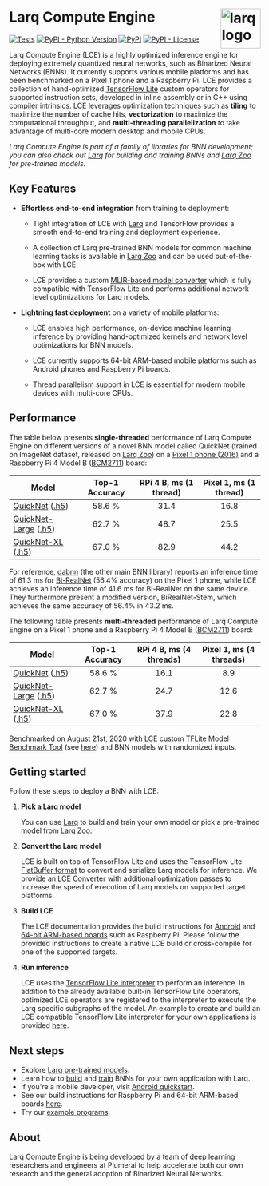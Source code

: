 # Larq Compute Engine <img src="https://user-images.githubusercontent.com/13285808/74535800-84017780-4f2e-11ea-9169-52f5ac83d685.png" alt="larq logo" height="80px" align="right" />

[![Tests](https://github.com/larq/compute-engine/workflows/Tests/badge.svg)](https://github.com/larq/compute-engine/actions?workflow=Tests) [![PyPI - Python Version](https://img.shields.io/pypi/pyversions/larq-compute-engine.svg)](https://pypi.org/project/larq-compute-engine/) [![PyPI](https://img.shields.io/pypi/v/larq-compute-engine.svg)](https://pypi.org/project/larq-compute-engine/) [![PyPI - License](https://img.shields.io/pypi/l/larq-compute-engine.svg)](https://github.com/larq/compute-engine/blob/master/LICENSE)

Larq Compute Engine (LCE) is a highly optimized inference engine for deploying
extremely quantized neural networks, such as
Binarized Neural Networks (BNNs). It currently supports various mobile platforms
and has been benchmarked on a Pixel 1 phone and a Raspberry Pi.
LCE provides a collection of hand-optimized [TensorFlow Lite](https://www.tensorflow.org/lite)
custom operators for supported instruction sets, developed in inline assembly or in C++
using compiler intrinsics. LCE leverages optimization techniques
such as **tiling** to maximize the number of cache hits, **vectorization** to maximize
the computational throughput, and **multi-threading parallelization** to take
advantage of multi-core modern desktop and mobile CPUs.

*Larq Compute Engine is part of a family of libraries for BNN development; you can also check out [Larq](https://github.com/larq/larq) for building and training BNNs and [Larq Zoo](https://github.com/larq/zoo) for pre-trained models.*

## Key Features

- **Effortless end-to-end integration** from training to deployment:

    - Tight integration of LCE with [Larq](https://larq.dev) and
      TensorFlow provides a smooth end-to-end training and deployment experience.

    - A collection of Larq pre-trained BNN models for common machine learning tasks
      is available in [Larq Zoo](https://docs.larq.dev/zoo/)
      and can be used out-of-the-box with LCE.

    - LCE provides a custom [MLIR-based model converter](https://docs.larq.dev/compute-engine/api/converter) which
      is fully compatible with TensorFlow Lite and performs additional
      network level optimizations for Larq models.

- **Lightning fast deployment** on a variety of mobile platforms:

    - LCE enables high performance, on-device machine learning inference by
      providing hand-optimized kernels and network level optimizations for BNN models.

    - LCE currently supports 64-bit ARM-based mobile platforms such as Android phones
      and Raspberry Pi boards.

    - Thread parallelism support in LCE is essential for modern mobile devices with
      multi-core CPUs.

## Performance

The table below presents **single-threaded** performance of Larq Compute Engine on
different versions of a novel BNN model called QuickNet (trained on ImageNet dataset, released on [Larq Zoo](https://docs.larq.dev/zoo/))
on a [Pixel 1 phone (2016)](https://support.google.com/pixelphone/answer/7158570?hl=en-GB)
and a Raspberry Pi 4 Model B ([BCM2711](https://www.raspberrypi.org/documentation/hardware/raspberrypi/bcm2711/README.md)) board:

| Model                                                                                                                                                                      | Top-1 Accuracy | RPi 4 B, ms (1 thread) | Pixel 1, ms (1 thread) |
| -------------------------------------------------------------------------------------------------------------------------------------------------------------------------- | :------------: | :--------------------: | :--------------------: |
| [QuickNet](https://docs.larq.dev/zoo/api/sota/#quicknet) ([.h5](https://github.com/larq/zoo/releases/download/quicknet-v0.2.0/quicknet_weights.h5))                        |     58.6 %     |          31.4          |          16.8          |
| [QuickNet-Large](https://docs.larq.dev/zoo/api/sota/#quicknetlarge) ([.h5](https://github.com/larq/zoo/releases/download/quicknet_large-v0.2.0/quicknet_large_weights.h5)) |     62.7 %     |          48.7          |          25.5          |
| [QuickNet-XL](https://docs.larq.dev/zoo/api/sota/#quicknetxl) ([.h5](https://github.com/larq/zoo/releases/download/quicknet_xl-v0.1.0/quicknet_xl_weights.h5))             |     67.0 %     |          82.9          |          44.2          |

For reference, [dabnn](https://github.com/JDAI-CV/dabnn) (the other main BNN library) reports an inference time of 61.3 ms for [Bi-RealNet](https://docs.larq.dev/zoo/api/literature/#birealnet) (56.4% accuracy) on the Pixel 1 phone,
while LCE achieves an inference time of 41.6 ms for Bi-RealNet on the same device.
They furthermore present a modified version, BiRealNet-Stem, which achieves the same accuracy of 56.4% in 43.2 ms.

The following table presents **multi-threaded** performance of Larq Compute Engine on
a Pixel 1 phone and a Raspberry Pi 4 Model B ([BCM2711](https://www.raspberrypi.org/documentation/hardware/raspberrypi/bcm2711/README.md))
board:

| Model                                                                                                                                                                      | Top-1 Accuracy | RPi 4 B, ms (4 threads) | Pixel 1, ms (4 threads) |
| -------------------------------------------------------------------------------------------------------------------------------------------------------------------------- | :------------: | :---------------------: | :---------------------: |
| [QuickNet](https://docs.larq.dev/zoo/api/sota/#quicknet) ([.h5](https://github.com/larq/zoo/releases/download/quicknet-v0.2.0/quicknet_weights.h5))                        |     58.6 %     |          16.1           |           8.9           |
| [QuickNet-Large](https://docs.larq.dev/zoo/api/sota/#quicknetlarge) ([.h5](https://github.com/larq/zoo/releases/download/quicknet_large-v0.2.0/quicknet_large_weights.h5)) |     62.7 %     |          24.7           |          12.6           |
| [QuickNet-XL](https://docs.larq.dev/zoo/api/sota/#quicknetxl) ([.h5](https://github.com/larq/zoo/releases/download/quicknet_xl-v0.1.0/quicknet_xl_weights.h5))             |     67.0 %     |          37.9           |          22.8           |

Benchmarked on August 21st, 2020 with LCE custom
[TFLite Model Benchmark Tool](https://github.com/tensorflow/tensorflow/tree/master/tensorflow/lite/tools/benchmark)
(see [here](https://github.com/larq/compute-engine/tree/master/larq_compute_engine/tflite/benchmark))
and BNN models with randomized inputs.

## Getting started

Follow these steps to deploy a BNN with LCE:

1. **Pick a Larq model**

    You can use [Larq](https://larq.dev) to build and train your own model or pick a pre-trained model from [Larq Zoo](https://docs.larq.dev/zoo/).

2. **Convert the Larq model**

    LCE is built on top of TensorFlow Lite and uses the TensorFlow Lite [FlatBuffer format](https://google.github.io/flatbuffers/) to convert and serialize Larq models for inference. We provide an [LCE Converter](https://docs.larq.dev/compute-engine/api/converter) with additional optimization passes to increase the speed of execution of Larq models on supported target platforms.

3. **Build LCE**

    The LCE documentation provides the build instructions for [Android](https://docs.larq.dev/compute-engine/quickstart_android) and [64-bit ARM-based boards](https://docs.larq.dev/compute-engine/build/arm) such as Raspberry Pi. Please follow the provided instructions to create a native LCE build or cross-compile for one of the supported targets.

4. **Run inference**

    LCE uses the [TensorFlow Lite Interpreter](https://www.tensorflow.org/lite/guide/inference) to perform an inference. In addition to the already available built-in TensorFlow Lite operators, optimized LCE operators are registered to the interpreter to execute the Larq specific subgraphs of the model. An example to create and build an LCE compatible TensorFlow Lite interpreter for your own applications is provided [here](https://docs.larq.dev/compute-engine/inference).

## Next steps

- Explore [Larq pre-trained models](https://docs.larq.dev/zoo/).
- Learn how to [build](https://docs.larq.dev/larq/guides/bnn-architecture/) and
  [train](https://docs.larq.dev/larq/guides/bnn-optimization/) BNNs for your own
  application with Larq.
- If you're a mobile developer, visit [Android quickstart](https://docs.larq.dev/compute-engine/quickstart_android).
- See our build instructions for Raspberry Pi and 64-bit ARM-based boards [here](https://docs.larq.dev/compute-engine/build/arm).
- Try our [example programs](https://github.com/larq/compute-engine/tree/master/examples).

## About

Larq Compute Engine is being developed by a team of deep learning researchers and engineers at Plumerai to help accelerate both our own research and the general adoption of Binarized Neural Networks.
